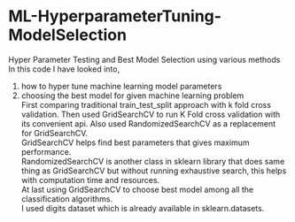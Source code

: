 # ML-HyperparameterTuning-ModelSelection
Hyper Parameter Testing and Best Model Selection using various methods
In this code I have looked into,
1) how to hyper tune machine learning model parameters 
2) choosing the best model for given machine learning problem <br>
First comparing traditional train_test_split approach with k fold cross validation. Then used GridSearchCV to run K Fold cross validation with its convenient api. Also used RandomizedSearchCV as a replacement for GridSearchCV. <br>
GridSearchCV helps find best parameters that gives maximum performance. <br>
RandomizedSearchCV is another class in sklearn library that does same thing as GridSearchCV but without running exhaustive search, this helps with computation time and resources. <br>
At last using GridSearchCV to choose best model among all the classification algorithms. <br>
I used digits dataset which is already available in sklearn.datasets. <br>
